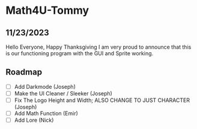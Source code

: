 # Math4U-Tommy

## 11/23/2023 
Hello Everyone, Happy Thanksgiving I am very proud to announce that this is our functioning program with the GUI and Sprite working.

## Roadmap

- [ ] Add Darkmode (Joseph)
- [ ] Make the UI Cleaner / Sleeker (Joseph)
- [ ] Fix The Logo Height and Width; ALSO CHANGE TO JUST CHARACTER (Joseph) 
- [ ] Add Math Function (Emir)
- [ ] Add Lore (Nick)
